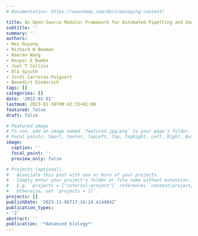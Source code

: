 ```yaml
---
# Documentation: https://wowchemy.com/docs/managing-content/

title: An Open-Source Modular Framework for Automated Pipetting and Imaging Applications
subtitle: ''
summary: ''
authors:
- Wei Ouyang
- Richard W Bowman
- Haoran Wang
- Kaspar E Bumke
- Joel T Collins
- Ola Spjuth
- Jordi Carreras-Puigvert
- Benedict Diederich
tags: []
categories: []
date: '2022-01-01'
lastmod: 2023-01-16T00:42:15+01:00
featured: false
draft: false

# Featured image
# To use, add an image named `featured.jpg/png` to your page's folder.
# Focal points: Smart, Center, TopLeft, Top, TopRight, Left, Right, BottomLeft, Bottom, BottomRight.
image:
  caption: ''
  focal_point: ''
  preview_only: false

# Projects (optional).
#   Associate this post with one or more of your projects.
#   Simply enter your project's folder or file name without extension.
#   E.g. `projects = ["internal-project"]` references `content/project/deep-learning/index.md`.
#   Otherwise, set `projects = []`.
projects: []
publishDate: '2023-11-06T17:16:24.414484Z'
publication_types:
- '2'
abstract: ''
publication: '*Advanced biology*'
---
```

